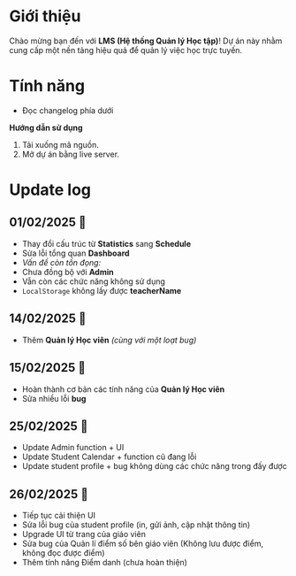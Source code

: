 # Giới thiệu
Chào mừng bạn đến với **LMS (Hệ thống Quản lý Học tập)**! Dự án này nhằm cung cấp một nền tảng hiệu quả để quản lý việc học trực tuyến.

# Tính năng
- Đọc changelog phía dưới

**Hướng dẫn sử dụng**
1. Tải xuống mã nguồn.
2. Mở dự án bằng live server.

# Update log

## 01/02/2025 📅  

- Thay đổi cấu trúc từ **Statistics** sang **Schedule**  
- Sửa lỗi tổng quan **Dashboard**  
- *Vấn đề còn tồn đọng:*  
-  Chưa đồng bộ với **Admin**  
-  Vẫn còn các chức năng không sử dụng  
-  `LocalStorage` không lấy được **teacherName**  

## 14/02/2025 📅 

- Thêm **Quản lý Học viên** *(cùng với một loạt bug)*  

## 15/02/2025 📅 

- Hoàn thành cơ bản các tính năng của **Quản lý Học viên**  
- Sửa nhiều lỗi **bug**  

## 25/02/2025 📅 
- Update Admin function + UI
- Update Student Calendar + function cũ đang lỗi
- Update student profile + bug không dùng các chức năng trong đấy được

## 26/02/2025 📅 
- Tiếp tục cải thiện UI
- Sửa lỗi bug của student profile (in, gửi ảnh, cập nhật thông tin)
- Upgrade UI từ trang của giáo viên
- Sửa bug của Quản lí điểm số bên giáo viên (Không lưu được điểm, không đọc được điểm)
- Thêm tính năng Điểm danh (chưa hoàn thiện)